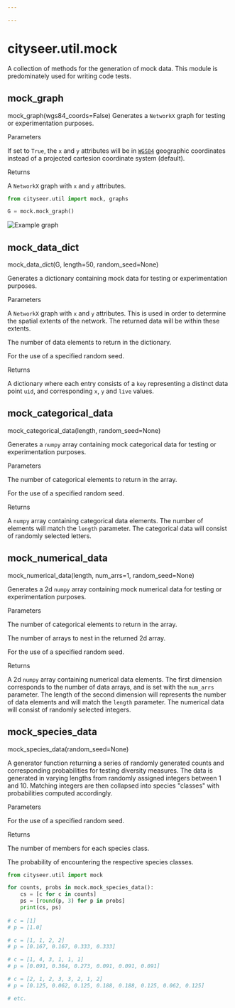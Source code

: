 ```yaml
---

---
```


<RenderMath></RenderMath>


cityseer.util.mock
==================

A collection of methods for the generation of mock data. This module is predominately used for writing code tests.


mock\_graph
-----------
<FuncSignature>mock_graph(wgs84_coords=False)</FuncSignature>
Generates a `NetworkX` graph for testing or experimentation purposes.

<FuncHeading>Parameters</FuncHeading>
<FuncElement name="wgs84_coords" type="bool">

If set to `True`, the `x` and `y` attributes will be in [`WGS84`](https://epsg.io/4326) geographic coordinates instead of a projected cartesion coordinate system (default).

</FuncElement>

<FuncHeading>Returns</FuncHeading>
<FuncElement name="G" type="nx.Graph">

A `NetworkX` graph with `x` and `y` attributes.

</FuncElement>

```python
from cityseer.util import mock, graphs

G = mock.mock_graph()
```

<img src="/plots/graph_example.png" alt="Example graph" class="centre" style="max-height:450px;">


mock\_data\_dict
----------------
<FuncSignature>mock_data_dict(G, length=50, random_seed=None)</FuncSignature>

Generates a dictionary containing mock data for testing or experimentation purposes.

<FuncHeading>Parameters</FuncHeading>

<FuncElement name="G" type="nx.Graph">

A `NetworkX` graph with `x` and `y` attributes. This is used in order to determine the spatial extents of the network. The returned data will be within these extents.

</FuncElement>

<FuncElement name="length" type="int">

The number of data elements to return in the dictionary.

</FuncElement>

<FuncElement name="random_seed" type="int">

For the use of a specified random seed.

</FuncElement>

<FuncHeading>Returns</FuncHeading>
<FuncElement name="dict" type="dict">

A dictionary where each entry consists of a `key` representing a distinct data point `uid`, and corresponding `x`, `y` and `live` values.

</FuncElement>


mock\_categorical\_data
-----------------------
<FuncSignature>mock_categorical_data(length, random_seed=None)</FuncSignature>

Generates a `numpy` array containing mock categorical data for testing or experimentation purposes.

<FuncHeading>Parameters</FuncHeading>

<FuncElement name="length" type="int">

The number of categorical elements to return in the array.

</FuncElement>

<FuncElement name="random_seed" type="int">

For the use of a specified random seed.

</FuncElement>

<FuncHeading>Returns</FuncHeading>
<FuncElement name="array" type="np.array">

A `numpy` array containing categorical data elements. The number of elements will match the `length` parameter. The categorical data will consist of randomly selected letters.

</FuncElement>


mock\_numerical\_data
---------------------
<FuncSignature>mock_numerical_data(length, num_arrs=1, random_seed=None)</FuncSignature>

Generates a 2d `numpy` array containing mock numerical data for testing or experimentation purposes.

<FuncHeading>Parameters</FuncHeading>

<FuncElement name="length" type="int">

The number of categorical elements to return in the array.

</FuncElement>

<FuncElement name="num_arrs" type="int">

The number of arrays to nest in the returned 2d array.

</FuncElement>

<FuncElement name="random_seed" type="int">

For the use of a specified random seed.

</FuncElement>

<FuncHeading>Returns</FuncHeading>
<FuncElement name="array" type="np.array">

A 2d `numpy` array containing numerical data elements. The first dimension corresponds to the number of data arrays, and is set with the `num_arrs` parameter. The length of the second dimension will represents the number of data elements and will match the `length` parameter. The numerical data will consist of randomly selected integers.

</FuncElement>


mock\_species\_data
------------------------

<FuncSignature>mock_species_data(random_seed=None)</FuncSignature>

A generator function returning a series of randomly generated counts and corresponding probabilities for testing diversity measures. The data is generated in varying lengths from randomly assigned integers between 1 and 10. Matching integers are then collapsed into species "classes" with probabilities computed accordingly.

<FuncHeading>Parameters</FuncHeading>

<FuncElement name="random_seed" type="int">

For the use of a specified random seed.

</FuncElement>

<FuncHeading>Returns</FuncHeading>
<FuncElement name="counts" type="np.array">

The number of members for each species class.

</FuncElement>

<FuncElement name="probs" type="np.array">

The probability of encountering the respective species classes.

</FuncElement>

```python
from cityseer.util import mock

for counts, probs in mock.mock_species_data():
    cs = [c for c in counts]
    ps = [round(p, 3) for p in probs]
    print(cs, ps)
    
# c = [1]
# p = [1.0]

# c = [1, 1, 2, 2]
# p = [0.167, 0.167, 0.333, 0.333]

# c = [1, 4, 3, 1, 1, 1]
# p = [0.091, 0.364, 0.273, 0.091, 0.091, 0.091]

# c = [2, 1, 2, 3, 3, 2, 1, 2]
# p = [0.125, 0.062, 0.125, 0.188, 0.188, 0.125, 0.062, 0.125]

# etc.

```